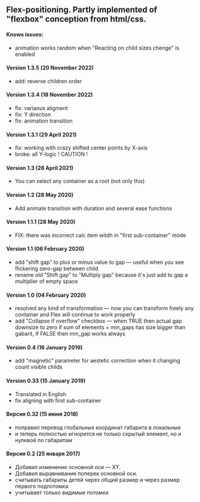 ## Flex-positioning. Partly implemented of "flexbox" conception from html/css.

#### Knows issues:
* animation works random when "Reacting on child sizes chenge" is enabled

#### Version 1.3.5 (20 November 2022)
* add: reverse children order

#### Version 1.3.4 (18 November 2022)
* fix: variaous aligment
* fix: Y direction
* fix: animation transition

#### Version 1.3.1 (29 April 2021)
* fix: working with crazy shifted center points by X-axis
* broke: all Y-logic ! CAUTION !

#### Version 1.3 (28 April 2021)
* You can select any container as a root (not only this)

#### Version 1.2 (28 May 2020)
* Add animate transition with duration and several ease functions 

#### Version 1.1.1 (28 May 2020)
* FIX: there was incorrect calc item witdh in "first sub-container" mode

#### Version 1.1 (06 February 2020)
* add "shift gap" to plus or minus value to gap — useful when you see flickering zero-gap between child
* rename old "Shift gap" to "Multiply gap" because it's just add to gap a multiplier of empty space

#### Version 1.0 (04 February 2020)
* resolved any kind of transformation — now you can transform freely any container and Flex will continue to work properly
* add "Collapse if overflow" checkbox — when TRUE then actual gap downsize to zero if sum of elements + min_gaps has size bigger than gabarit, if FALSE then min_gap works always

#### Version 0.4 (16 January 2019)
* add "magnetic" parameter for aestetic correction when it changing count visible childs

#### Version 0.33 (15 January 2019)
* Translated in English
* fix aligning with first sub-container

#### Версия 0.32 (15 июня 2018)
* поправил перевод глобальных координат габарита в локальные
* и теперь полностью игнорится не только скрытый элемент, но и нулевой по габаритам

#### Версия 0.2 (25 января 2017)
* Добавил изменение основной оси — XY.
* Добавил выравнивание поперек основной оси.
* считывать габариты детей через общий размер и через размер первого подпотомка
* учитывает только видимые потомки
